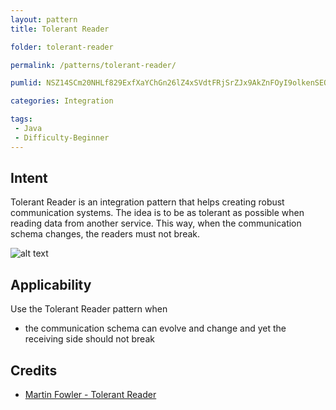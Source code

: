 ```yaml
---
layout: pattern
title: Tolerant Reader

folder: tolerant-reader

permalink: /patterns/tolerant-reader/

pumlid: NSZ14SCm20NHLf829ExfXaYChGn26lZ4xSVdtFRjSrZJx9AkZnFOyI9olkenSEOxGxmjWnXgMvE6viLWfmz_kNI9SLZP38XRqEIuWx1Kd0t5XVjjGVj_DNtMdLD_

categories: Integration

tags:
 - Java
 - Difficulty-Beginner
---
```


## Intent
Tolerant Reader is an integration pattern that helps creating
robust communication systems. The idea is to be as tolerant as possible when
reading data from another service. This way, when the communication schema
changes, the readers must not break.

![alt text](./etc/tolerant-reader.png "Tolerant Reader")

## Applicability
Use the Tolerant Reader pattern when

* the communication schema can evolve and change and yet the receiving side should not break

## Credits

* [Martin Fowler - Tolerant Reader](http://martinfowler.com/bliki/TolerantReader.html)
